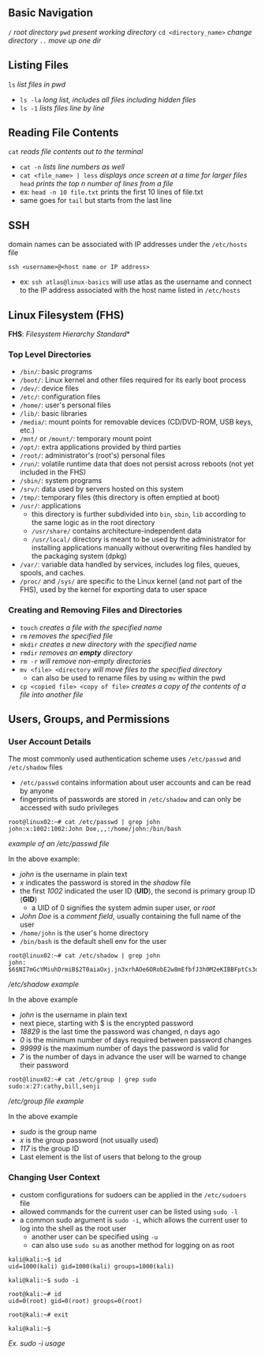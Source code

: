 ## Basic Navigation
``/`` *root directory*
``pwd`` *present working directory*
``cd <directory_name>`` *change directory*
``..`` *move up one dir*

## Listing Files
``ls`` *list files in pwd*
- ``ls -la`` *long list, includes all files including hidden files*
- ``ls -1`` *lists files line by line*

## Reading File Contents
``cat`` *reads file contents out to the terminal*
- ``cat -n`` *lists line numbers as well*
- ``cat <file_name> | less`` *displays once screen at a time for larger files*
``head`` *prints the top n number of lines from a file*
- ex: ``head -n 10 file.txt`` prints the first 10 lines of file.txt
- same goes for ``tail`` but starts from the last line

## SSH
domain names can be associated with IP addresses under the `/etc/hosts` file

``ssh <username>@<host name or IP address>``
- ex: ``ssh atlas@linux-basics`` will use atlas as the username and connect to the IP address associated with the host name listed in `/etc/hosts`

## Linux Filesystem (FHS)
**FHS**:  *Filesystem Hierarchy Standard**

### Top Level Directories
- `/bin/`: basic programs
- `/boot/`: Linux kernel and other files required for its early boot process
- `/dev/`: device files
- `/etc/`: configuration files
- `/home/`: user's personal files
- `/lib/`: basic libraries
- `/media/`: mount points for removable devices (CD/DVD-ROM, USB keys, etc.)
- `/mnt/` or `/mount/`: temporary mount point
- `/opt/`: extra applications provided by third parties
- `/root/`: administrator's (root's) personal files
- `/run/`: volatile runtime data that does not persist across reboots (not yet included in the FHS)
- `/sbin/`: system programs
- `/srv/`: data used by servers hosted on this system
- `/tmp/`: temporary files (this directory is often emptied at boot)
- `/usr/`: applications 
	- this directory is further subdivided into `bin`, `sbin`, `lib` according to the same logic as in the root directory
	- `/usr/share/` contains architecture-independent data 
	-  `/usr/local/` directory is meant to be used by the administrator for installing applications manually without overwriting files handled by the packaging system (dpkg)
- `/var/`: variable data handled by services, includes log files, queues, spools, and caches.
- `/proc/` and `/sys/` are specific to the Linux kernel (and not part of the FHS), used by the kernel for exporting data to user space

### Creating and Removing Files and Directories
- ``touch`` *creates a file with the specified name*
- ``rm`` *removes the specified file*
- ``mkdir`` *creates a new directory with the specified name*
- ``rmdir`` *removes an **empty** directory*
- ``rm -r`` *will remove non-empty directories*
- ``mv <file> <directory`` *will move files to the specified directory*
	- can also be used to rename files by using `mv` within the pwd
- ``cp <copied file> <copy of file>`` *creates a copy of the contents of a file into another file*

## Users, Groups, and Permissions
### User Account Details
The most commonly used authentication scheme uses `/etc/passwd` and `/etc/shadow` files
- `/etc/passwd` contains information about user accounts and can be read by anyone
- fingerprints of passwords are stored in `/etc/shadow` and can only be accessed with sudo privileges

```kali-shell
root@linux02:~# cat /etc/passwd | grep john
john:x:1002:1002:John Doe,,,:/home/john:/bin/bash
```
*example of an /etc/passwd file*

In the above example:
- *john* is the username in plain text
- *x* indicates the password is stored in the *shadow* file
- the first *1002* indicated the user ID (**UID**), the second is primary group ID (**GID**)
	- a UID of 0 signifies the system admin super user, or *root*
- *John Doe* is a *comment field*, usually containing the full name of the user
- `/home/john` is the user's home directory
- `/bin/bash` is the default shell env for the user

```kali-shell
root@linux02:~# cat /etc/shadow | grep john
john:
$6$NI7mGcYMiuhDrmiB$2T0aiaOxj.jn3xrhAOe6ORobE2w8mEfbfJ3h0M2eKIBBFptCs3qzLnh21GrRjpAEG1mih2WxbXYhUfKFrjcRU0:18829:0:99999:7:::
```
*/etc/shadow example*

In the above example
- *john* is the username in plain text
- next piece, starting with $ is the encrypted password
- *18829* is the last time the password was changed, n days ago
- *0* is the minimum number of days required between password changes
- *99999* is the maximum number of days the password is valid for
- *7* is the number of days in advance the user will be warned to change their password

```kali-shell
root@linux02:~# cat /etc/group | grep sudo
sudo:x:27:cathy,bill,senji
```
*/etc/group file example*

In the above example
- *sudo* is the group name
- *x* is the group password (not usually used)
- *117* is the group ID
- Last element is the list of users that belong to the group

### Changing User Context
- custom configurations for sudoers can be applied in the `/etc/sudoers` file
- allowed commands for the current user can be listed using ``sudo -l``
- a common sudo argument is `sudo -i`, which allows the current user to log into the shell as the root user
	- another user can be specified using `-u`
	- can also use `sudo su` as another method for logging on as root
```kali-shell
kali@kali:~$ id
uid=1000(kali) gid=1000(kali) groups=1000(kali)

kali@kali:~$ sudo -i

root@kali:~# id
uid=0(root) gid=0(root) groups=0(root)

root@kali:~# exit

kali@kali:~$
```
*Ex. sudo -i usage*